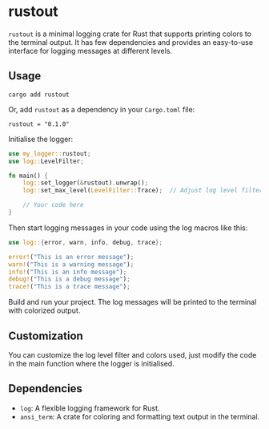 # rustout

`rustout` is a minimal logging crate for Rust that supports printing colors to the terminal output. It has few dependencies and provides an easy-to-use interface for logging messages at different levels.

## Usage

```
cargo add rustout
```

Or, add `rustout` as a dependency in your `Cargo.toml` file:
```
rustout = "0.1.0"
```

Initialise the logger:
```rust
use my_logger::rustout;
use log::LevelFilter;

fn main() {
    log::set_logger(&rustout).unwrap();
    log::set_max_level(LevelFilter::Trace);  // Adjust log level filter 

    // Your code here
}
```
Then start logging messages in your code using the log macros like this:
```rust
use log::{error, warn, info, debug, trace};

error!("This is an error message");
warn!("This is a warning message");
info!("This is an info message");
debug!("This is a debug message");
trace!("This is a trace message");

```
Build and run your project. The log messages will be printed to the terminal with colorized output.

## Customization
You can customize the log level filter and colors used, just  modify the code in the main function where the logger is initialised.

## Dependencies

- `log`: A flexible logging framework for Rust.
- `ansi_term`: A crate for coloring and formatting text output in the terminal.